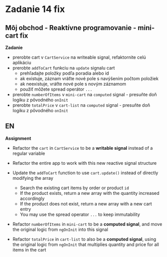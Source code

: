 # Zadanie 14 fix

## Môj obchod - Reaktívne programovanie - mini-cart fix

**Zadanie**

- prerobte cart v `CartService` na writeable signal, refaktornite celú aplikáciu
- prerobte `addToCart` funkciu na `update` signalu cart
  - prehľadajte položky podľa poradia alebo id
  - ak existuje, záznam vráťte nové pole s navýšením počtom položiek
  - ak neexistuje, vráťte nové pole s novým záznamom
  - použiť môžete spread operátor `...`
- prerobte `numberOfItems` v `mini-cart` na `computed` signal - presuňte doň logiku z pôvodného `onInit`
- prerobte `totalPrice` v `cart-list` na `computed` signal - presuňte doň logiku z pôvodného `onInit`

## EN

**Assignment**

* Refactor the `cart` in `CartService` to be a **writable signal** instead of a regular variable
* Refactor the entire app to work with this new reactive signal structure
* Update the `addToCart` function to use `cart.update()` instead of directly modifying the array
  * Search the existing cart items by order or product `id`
  * If the product exists, return a new array with the quantity increased accordingly
  * If the product does not exist, return a new array with a new cart entry
  * You may use the spread operator `...` to keep immutability
* Refactor `numberOfItems` in `mini-cart` to be a **computed signal**, and move the original logic from `ngOnInit` into this signal

* Refactor `totalPrice` in `cart-list` to also be a **computed signal**, using the original logic from `ngOnInit` that multiplies quantity and price for all items in the cart
